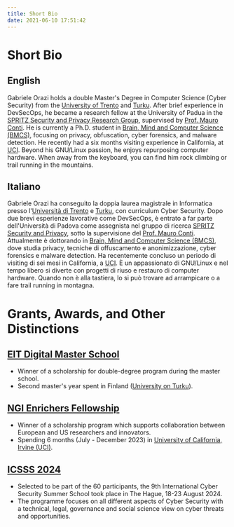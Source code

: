 ```yaml
---
title: Short Bio
date: 2021-06-10 17:51:42
---
```


# Short Bio

## English
Gabriele Orazi holds a double Master's Degree in Computer Science (Cyber Security) from the [University of Trento](https://offertaformativa.unitn.it/en/lm/computer-science/cyber-security) and [Turku](https://www.utu.fi/en/study-at-utu/masters-degree-programme-in-information-and-communication-technology-cyber-security). After brief experience in DevSecOps, he became a research fellow at the University of Padua in the [SPRITZ Security and Privacy Research Group](https://spritz.math.unipd.it/), supervised by [Prof. Mauro Conti](https://www.math.unipd.it/~conti/index.html). He is currently a Ph.D. student in [Brain, Mind and Computer Science (BMCS)](http://hit.psy.unipd.it/BMCS), focusing on privacy, obfuscation, cyber forensics, and malware detection. He recently had a six months visiting experience in California, at [UCI](https://catalogue.uci.edu/donaldbrenschoolofinformationandcomputersciences/departmentofcomputerscience/).  Beyond his GNU/Linux passion, he enjoys repurposing computer hardware. When away from the keyboard, you can find him rock climbing or trail running in the mountains.

## Italiano
Gabriele Orazi ha conseguito la doppia laurea magistrale in Informatica presso l'[Università di Trento](https://offertaformativa.unitn.it/en/lm/computer-science/cyber-security) e [Turku](https://www.utu.fi/en/study-at-utu/masters-degree-programme-in-information-and-communication-technology-cyber-security), con curriculum Cyber Security. Dopo due brevi esperienze lavorative come DevSecOps, è entrato a far parte dell'Università di Padova come assegnista nel gruppo di ricerca [SPRITZ Security and Privacy](https://spritz.math.unipd.it/), sotto la supervisione del [Prof. Mauro Conti](https://www.math.unipd.it/~conti/index.html). Attualmente è dottorando in [Brain, Mind and Computer Science (BMCS)](http://hit.psy.unipd.it/BMCS), dove studia privacy, tecniche di offuscamento e anonimizzazione, cyber forensics e malware detection. Ha recentemente concluso un periodo di visiting di sei mesi in California, a [UCI](https://catalogue.uci.edu/donaldbrenschoolofinformationandcomputersciences/departmentofcomputerscience/). È un appassionato di GNU/Linux e nel tempo libero si diverte con progetti di riuso e restauro di computer hardware. Quando non è alla tastiera, lo si può trovare ad arrampicare o a fare trail running in montagna.


# Grants, Awards, and Other Distinctions

## [EIT Digital Master School](https://masterschool.eitdigital.eu/)
- Winner of a scholarship for double-degree program during the master school.
- Second master's year spent in Finland ([University on Turku](https://www.utu.fi/en)).

## [NGI Enrichers Fellowship](https://enrichers.ngi.eu/fellow/gabriele-orazi/)
- Winner of a scholarship program which supports collaboration between European and US researchers and innovators.
- Spending 6 months (July - December 2023) in [University of California, Irvine (UCI)](https://uci.edu/).

## [ICSSS 2024](https://summerschoolcybersecurity.org/)
- Selected to be part of the 60 participants, the 9th International Cyber Security Summer School took place in The Hague, 18-23 August 2024.
- The programme focuses on all different aspects of Cyber Security with a technical, legal, governance and social science view on cyber threats and opportunities.